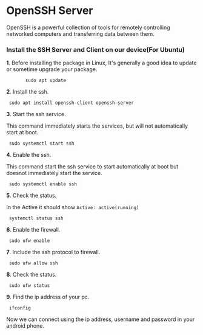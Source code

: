 <h1>OpenSSH Server</h1>
<p>OpenSSH is a powerful collection of tools for remotely controlling networked computers and transferring data between them.</p>

<h3>Install the SSH Server and Client on our device(For Ubuntu)</h3>
<b>1</b>. Before installing the package in Linux, It's generally a good idea to update or sometime upgrade your package.

           sudo apt update

<b>2</b>. Install the ssh.

     sudo apt install openssh-client openssh-server

<b>3</b>. Start the ssh service.

This command immediately starts the services, but will not automatically start at boot.

     sudo systemctl start ssh

<b>4</b>. Enable the ssh.

This command start the ssh service to start automatically at boot but doesnot immediately start the service.

     sudo systemctl enable ssh

<b>5</b>. Check the status.

In the Active it should show `Active: active(running)`

     systemctl status ssh

<b>6</b>. Enable the firewall.

     sudo ufw enable

<b>7</b>. Include the ssh protocol to firewall.

     sudo ufw allow ssh

<b>8</b>. Check the status.

     sudo ufw status

<b>9</b>. Find the ip address of your pc.

     ifconfig

Now we can connect using the ip address, username and password in your android phone.
